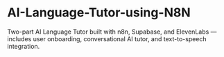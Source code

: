 # AI-Language-Tutor-using-N8N
Two-part AI Language Tutor built with n8n, Supabase, and ElevenLabs — includes user onboarding, conversational AI tutor, and text-to-speech integration.
